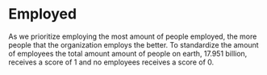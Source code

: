 # Employed

As we prioritize employing the most amount of people employed, the more people that the organization employs the better. To standardize the amount of employees the total amount amount of people on earth, 17.951 billion, receives a score of 1 and no employees receives a score of 0.&#x20;
